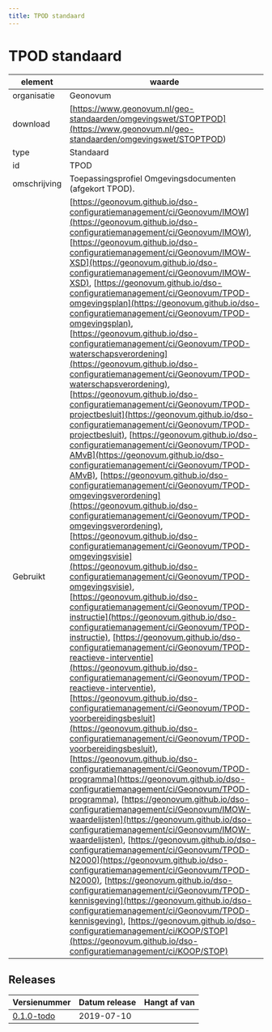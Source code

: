 ```yaml
---
title: TPOD standaard
---
```


# TPOD standaard

|element|waarde|
|-----|------|
| organisatie  |Geonovum|
| download  | [https://www.geonovum.nl/geo-standaarden/omgevingswet/STOPTPOD](<https://www.geonovum.nl/geo-standaarden/omgevingswet/STOPTPOD>)|
| type  |Standaard|
| id  |TPOD|
| omschrijving  |Toepassingsprofiel Omgevingsdocumenten (afgekort TPOD).|
| Gebruikt|[https://geonovum.github.io/dso-configuratiemanagement/ci/Geonovum/IMOW](https://geonovum.github.io/dso-configuratiemanagement/ci/Geonovum/IMOW), [https://geonovum.github.io/dso-configuratiemanagement/ci/Geonovum/IMOW-XSD](https://geonovum.github.io/dso-configuratiemanagement/ci/Geonovum/IMOW-XSD), [https://geonovum.github.io/dso-configuratiemanagement/ci/Geonovum/TPOD-omgevingsplan](https://geonovum.github.io/dso-configuratiemanagement/ci/Geonovum/TPOD-omgevingsplan), [https://geonovum.github.io/dso-configuratiemanagement/ci/Geonovum/TPOD-waterschapsverordening](https://geonovum.github.io/dso-configuratiemanagement/ci/Geonovum/TPOD-waterschapsverordening), [https://geonovum.github.io/dso-configuratiemanagement/ci/Geonovum/TPOD-projectbesluit](https://geonovum.github.io/dso-configuratiemanagement/ci/Geonovum/TPOD-projectbesluit), [https://geonovum.github.io/dso-configuratiemanagement/ci/Geonovum/TPOD-AMvB](https://geonovum.github.io/dso-configuratiemanagement/ci/Geonovum/TPOD-AMvB), [https://geonovum.github.io/dso-configuratiemanagement/ci/Geonovum/TPOD-omgevingsverordening](https://geonovum.github.io/dso-configuratiemanagement/ci/Geonovum/TPOD-omgevingsverordening), [https://geonovum.github.io/dso-configuratiemanagement/ci/Geonovum/TPOD-omgevingsvisie](https://geonovum.github.io/dso-configuratiemanagement/ci/Geonovum/TPOD-omgevingsvisie), [https://geonovum.github.io/dso-configuratiemanagement/ci/Geonovum/TPOD-instructie](https://geonovum.github.io/dso-configuratiemanagement/ci/Geonovum/TPOD-instructie), [https://geonovum.github.io/dso-configuratiemanagement/ci/Geonovum/TPOD-reactieve-interventie](https://geonovum.github.io/dso-configuratiemanagement/ci/Geonovum/TPOD-reactieve-interventie), [https://geonovum.github.io/dso-configuratiemanagement/ci/Geonovum/TPOD-voorbereidingsbesluit](https://geonovum.github.io/dso-configuratiemanagement/ci/Geonovum/TPOD-voorbereidingsbesluit), [https://geonovum.github.io/dso-configuratiemanagement/ci/Geonovum/TPOD-programma](https://geonovum.github.io/dso-configuratiemanagement/ci/Geonovum/TPOD-programma), [https://geonovum.github.io/dso-configuratiemanagement/ci/Geonovum/IMOW-waardelijsten](https://geonovum.github.io/dso-configuratiemanagement/ci/Geonovum/IMOW-waardelijsten), [https://geonovum.github.io/dso-configuratiemanagement/ci/Geonovum/TPOD-N2000](https://geonovum.github.io/dso-configuratiemanagement/ci/Geonovum/TPOD-N2000), [https://geonovum.github.io/dso-configuratiemanagement/ci/Geonovum/TPOD-kennisgeving](https://geonovum.github.io/dso-configuratiemanagement/ci/Geonovum/TPOD-kennisgeving), [https://geonovum.github.io/dso-configuratiemanagement/ci/KOOP/STOP](https://geonovum.github.io/dso-configuratiemanagement/ci/KOOP/STOP)|

## Releases

|Versienummer|Datum release|Hangt af van
|-------|-------|-----|
| [0.1.0-todo](<https://www.geonovum.nl/geo-standaarden/omgevingswet/STOPTPOD>)|2019-07-10||

